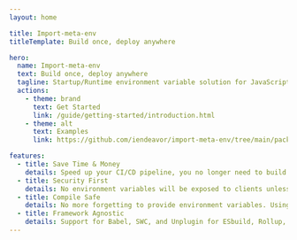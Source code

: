 ```yaml
---
layout: home

title: Import-meta-env
titleTemplate: Build once, deploy anywhere

hero:
  name: Import-meta-env
  text: Build once, deploy anywhere
  tagline: Startup/Runtime environment variable solution for JavaScript. It helps in developing applications following the 12-factor principles.
  actions:
    - theme: brand
      text: Get Started
      link: /guide/getting-started/introduction.html
    - theme: alt
      text: Examples
      link: https://github.com/iendeavor/import-meta-env/tree/main/packages/examples

features:
  - title: Save Time & Money
    details: Speed up your CI/CD pipeline, you no longer need to build multiple bundles for different stages.
  - title: Security First
    details: No environment variables will be exposed to clients unless you define it.
  - title: Compile Safe
    details: No more forgetting to provide environment variables. Using Import-meta-env, if your code compiles, it works.
  - title: Framework Agnostic
    details: Support for Babel, SWC, and Unplugin for ESbuild, Rollup, Vite, and Webpack.
---
```

